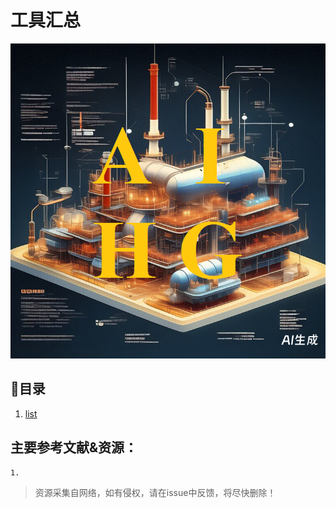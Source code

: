 # 工具汇总

![](pic/aihg-chemtour-cover.png)




## 🧭目录

1.  [list](/src/TOOL/01-list-rubbertech-shanghai-202409.md)






## **主要参考文献&资源**：

    1.  



>资源采集自网络，如有侵权，请在issue中反馈，将尽快删除！

